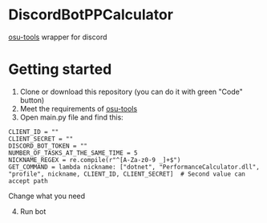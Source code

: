 # DiscordBotPPCalculator
[osu-tools](https://github.com/ppy/osu-tools) wrapper for discord

# Getting started

1. Clone or download this repository (you can do it with green "Code" button)
2. Meet the requirements of [osu-tools](https://github.com/ppy/osu-tools)
3. Open main.py file and find this:
  ```
  CLIENT_ID = ""
  CLIENT_SECRET = ""
  DISCORD_BOT_TOKEN = ""
  NUMBER_OF_TASKS_AT_THE_SAME_TIME = 5
  NICKNAME_REGEX = re.compile(r"^[A-Za-z0-9 _]+$")
  GET_COMMAND = lambda nickname: ["dotnet", "PerformanceCalculator.dll", "profile", nickname, CLIENT_ID, CLIENT_SECRET]  # Second value can accept path
  ```
  Change what you need

4. Run bot
